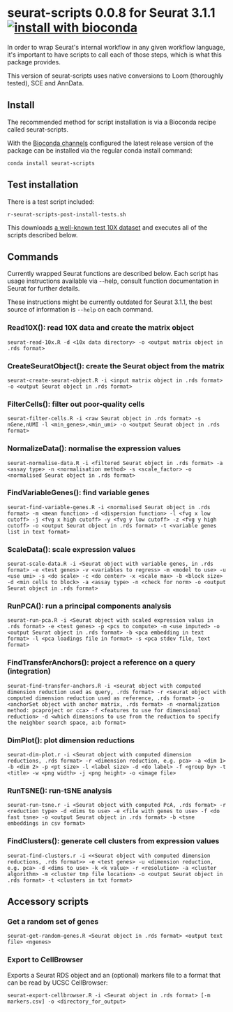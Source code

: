 # seurat-scripts 0.0.8 for Seurat 3.1.1 [![install with bioconda](https://img.shields.io/badge/install%20with-bioconda-brightgreen.svg?style=flat)](http://bioconda.github.io/recipes/seurat-scripts/README.html)

In order to wrap Seurat's internal workflow in any given workflow language, it's important to have scripts to call each of those steps, which is what this package provides.

This version of seurat-scripts uses native conversions to Loom (thoroughly tested), SCE and AnnData.

## Install

The recommended method for script installation is via a Bioconda recipe called seurat-scripts. 

With the [Bioconda channels](https://bioconda.github.io/#set-up-channels) configured the latest release version of the package can be installed via the regular conda install command:

```
conda install seurat-scripts
```

## Test installation

There is a test script included:

```
r-seurat-scripts-post-install-tests.sh
```

This downloads [a well-known test 10X dataset]('https://s3-us-west-2.amazonaws.com/10x.files/samples/cell/pbmc3k/pbmc3k_filtered_gene_bc_matrices.tar.gz) and executes all of the scripts described below.

## Commands

Currently wrapped Seurat functions are described below. Each script has usage instructions available via --help, consult function documentation in Seurat for further details.

These instructions might be currently outdated for Seurat 3.1.1, the best source of information is `--help` on each command.

###  Read10X(): read 10X data and create the matrix object

```
seurat-read-10x.R -d <10x data directory> -o <output matrix object in .rds format>
```

### CreateSeuratObject(): create the Seurat object from the matrix

```
seurat-create-seurat-object.R -i <input matrix object in .rds format> -o <output Seurat object in .rds format>
```

### FilterCells(): filter out poor-quality cells

```
seurat-filter-cells.R -i <raw Seurat object in .rds format> -s nGene,nUMI -l <min_genes>,<min_umi> -o <output Seurat object in .rds format>
``` 

### NormalizeData(): normalise the expression values

```
seurat-normalise-data.R -i <filtered Seurat object in .rds format> -a <assay type> -n <normalisation method> -s <scale_factor> -o <normalised Seurat object in .rds format>
```

### FindVariableGenes(): find variable genes

```
seurat-find-variable-genes.R -i <normalised Seurat object in .rds format> -m <mean function> -d <dispersion function> -l <fvg x low cutoff> -j <fvg x high cutoff> -y <fvg y low cutoff> -z <fvg y high cutoff> -o <output Seurat object in .rds format> -t <variable genes list in text format>
```

### ScaleData(): scale expression values

```
seurat-scale-data.R -i <Seurat object with variable genes, in .rds format> -e <test genes> -v <variables to regress> -m <model to use> -u <use umi> -s <do scale> -c <do center> -x <scale max> -b <block size> -d <min cells to block> -a <assay type> -n <check for norm> -o <output Seurat object in .rds format>
```

### RunPCA(): run a principal components analysis

```
seurat-run-pca.R -i <Seurat object with scaled expression valus in .rds format> -e <test genes> -p <pcs to compute> -m <use imputed> -o <output Seurat object in .rds format> -b <pca embedding in text format> -l <pca loadings file in format> -s <pca stdev file, text format>
```

### FindTransferAnchors(): project a reference on a query (integration)

```
seurat-find-transfer-anchors.R -i <seurat object with computed dimension reduction used as query, .rds format> -r <seurat object with computed dimension reduction used as reference, .rds format> -o <anchorSet object with anchor matrix, .rds format> -n <normalization method: pcaproject or cca> -f <features to use for dimensional reduction> -d <which dimensions to use from the reduction to specify the neighbor search space, a:b format>    
```

### DimPlot(): plot dimension reductions

```
seurat-dim-plot.r -i <Seurat object with computed dimension reductions, .rds format> -r <dimension reduction, e.g. pca> -a <dim 1> -b <dim 2> -p <pt size> -l <label size> -d <do label> -f <group by> -t <title> -w <png width> -j <png height> -o <image file>
```

### RunTSNE(): run-tSNE analysis

```
seurat-run-tsne.r -i <Seurat object with computed PcA, .rds format> -r <reduction type> -d <dims to use> -e <file with genes to use> -f <do fast tsne> -o <output Seurat object in .rds format> -b <tsne embeddings in csv format>
```

### FindClusters(): generate cell clusters from expression values

```
seurat-find-clusters.r -i <<Seurat object with computed dimension reductions, .rds format>> -e <test genes> -u <dimension reduction, e.g. pca> -d <dims to use> -k <k value> -r <resolution> -a <cluster algorithm> -m <cluster tmp file location> -o <output Seurat object in .rds format> -t <clusters in txt format>
```

## Accessory scripts

### Get a random set of genes 

```
seurat-get-random-genes.R <Seurat object in .rds format> <output text file> <ngenes>
```

### Export to CellBrowser

Exports a Seurat RDS object and an (optional) markers file to a format that can be read by UCSC CellBrowser:

```
seurat-export-cellbrowser.R -i <Seurat object in .rds format> [-m markers.csv] -o <directory_for_output>
```
